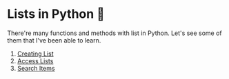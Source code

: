 # Lists in Python :snake:

There're many functions and methods with list in Python. Let's see some of them that I've been able to learn.

1.  [Creating List](creating-lists.py)
2.  [Access Lists](access-lists.py)
3.  [Search Items](search-items.py)
